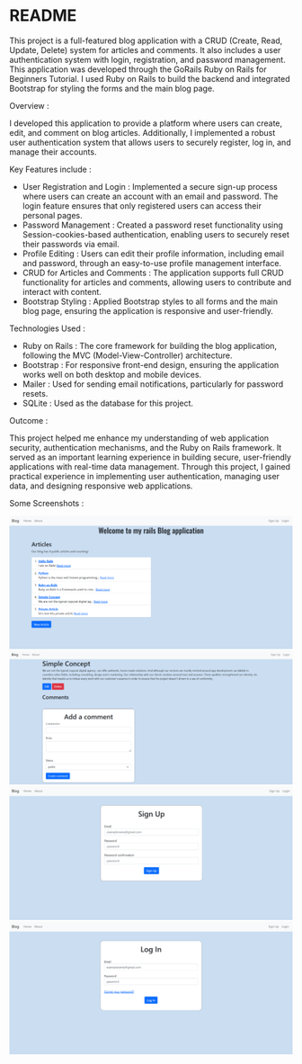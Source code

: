 # README

This project is a full-featured blog application with a CRUD (Create, Read, Update, Delete) system for articles and comments. It also includes a user authentication system with login, registration, and password management. This application was developed through the GoRails Ruby on Rails for Beginners Tutorial. I used Ruby on Rails to build the backend and integrated Bootstrap for styling the forms and the main blog page.

Overview :

I developed this application to provide a platform where users can create, edit, and comment on blog articles. Additionally, I implemented a robust user authentication system that allows users to securely register, log in, and manage their accounts.

Key Features include :

- User Registration and Login : Implemented a secure sign-up process where users can create an account with an email and password. The login feature ensures that only registered users can access their personal pages.
- Password Management : Created a password reset functionality using Session-cookies-based authentication, enabling users to securely reset their passwords via email.
- Profile Editing : Users can edit their profile information, including email and password, through an easy-to-use profile management interface.
- CRUD for Articles and Comments : The application supports full CRUD functionality for articles and comments, allowing users to contribute and interact with content.
- Bootstrap Styling : Applied Bootstrap styles to all forms and the main blog page, ensuring the application is responsive and user-friendly.

Technologies Used :

- Ruby on Rails : The core framework for building the blog application, following the MVC (Model-View-Controller) architecture.
- Bootstrap : For responsive front-end design, ensuring the application works well on both desktop and mobile devices.
- Mailer : Used for sending email notifications, particularly for password resets.
- SQLite : Used as the database for this project.

Outcome :

This project helped me enhance my understanding of web application security, authentication mechanisms, and the Ruby on Rails framework. It served as an important learning experience in building secure, user-friendly applications with real-time data management. Through this project, I gained practical experience in implementing user authentication, managing user data, and designing responsive web applications.

Some Screenshots :

![Screenshot (55)](https://github.com/BahaManai/Ruby-on-rails-Blog-Login-app/blob/main/app/assets/images/0.png)
![Screenshot (55)](https://github.com/BahaManai/Ruby-on-rails-Blog-Login-app/blob/main/app/assets/images/1.png)
![Screenshot (55)](https://github.com/BahaManai/Ruby-on-rails-Blog-Login-app/blob/main/app/assets/images/2.png)
![Screenshot (55)](https://github.com/BahaManai/Ruby-on-rails-Blog-Login-app/blob/main/app/assets/images/3.png)